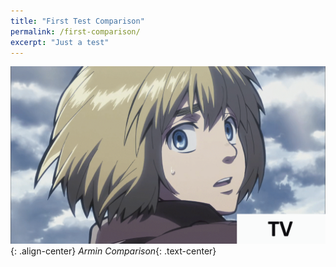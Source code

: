 ```yaml
---
title: "First Test Comparison"
permalink: /first-comparison/
excerpt: "Just a test"
---
```


![armin](/assets/arminComp.gif) {: .align-center}
*Armin Comparison*{: .text-center}